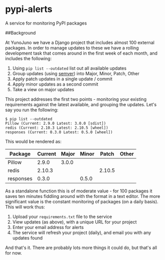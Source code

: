 # pypi-alerts

A service for monitoring PyPI packages

##Background

At YunoJuno we have a Django project that includes almost 100 external packages. In order to manage updates to these we have a rolling development task that comes around in the first week of each month, and includes the following:

1. Using `pip list --outdated` list out all available updates
2. Group updates (using [semver](http://semver.org/)) into Major, Minor, Patch, Other
3. Apply patch updates in a single update / commit
4. Apply minor updates as a second commit
5. Take a view on major updates

This project addresses the first two points - monitoring your existing requirements against the latest available, and grouping the updates. Let's say you run the following:

```shell
$ pip list --outdated
Pillow (Current: 2.9.0 Latest: 3.0.0 [sdist])
redis (Current: 2.10.3 Latest: 2.10.5 [wheel])
responses (Current: 0.3.0 Latest: 0.5.0 [wheel])
```

This would be rendered as:

Package | Current | Major | Minor | Patch | Other
--------|---------|-------|-------|-------|-------
Pillow | 2.9.0 | 3.0.0
redis | 2.10.3 ||| 2.10.5
responses | 0.3.0 || 0.5.0 

As a standalone function this is of moderate value - for 100 packages it saves ten minutes fiddling around with the format in a text editor. The more significant value is the constant monitoring of packages (on a daily basis). This will work thus:

1. Upload your `requirements.txt` file to the service
2. View updates (as above), with a unique URL for your project
3. Enter your email address for alerts
4. The service will refresh your project (daily), and email you with any updates found

And that's it. There are probably lots more things it could do, but that's all for now.
